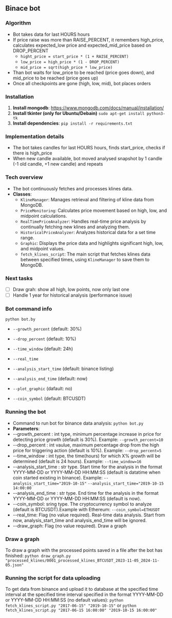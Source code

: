 ## Binace bot

### Algorithm
- Bot takes data for last HOURS hours
- If price raise was more than RAISE_PERCENT, it remembers high_price, calculates expected_low price and expected_mid_price based on DROP_PERCENT
    - `hight_price = start_price * (1 + RAISE_PERCENT)`
    - `low_price = high_price * (1 - DROP_PERCENT)`
    - `mid_price = sqrt(high_price * low_price)`
- Than bot waits for low_price to be reached (price goes down), and mid_price to be reached (price goes up)
- Once all checkpoints are gone (high, low, mid), bot places orders

### Installation
1. **Install mongodb**: https://www.mongodb.com/docs/manual/installation/
2. **Install tkinter (only for Ubuntu/Debain)** `sudo apt-get install python3-tk`
2. **Install dependencies**: `pip install -r requirements.txt` 

### Implementation details
- The bot takes candles for last HOURS hours, finds start_price, checks if there is high_price
- When new candle available, bot moved analysed snapshot by 1 candle (-1 old candle, +1 new candle) and repeats

### Tech overview
- The bot continuously fetches and processes klines data.
- **Classes**:
  - `KlineManager`: Manages retrieval and filtering of kline data from MongoDB.
  - `PriceMonitoring`: Calculates price movement based on high, low, and midpoint calculations.
  - `RealTimePriceAnalyzer`: Handles real-time price analysis by continually fetching new klines and analyzing them.
  - `HistoricalPriceAnalyzer`: Analyzes historical data for a set time range.
  - `Graphic`: Displays the price data and highlights significant high, low, and midpoint values.
  - `fetch_klines_script`: The main script that fetches klines data between specified times, using `KlineManager` to save them to MongoDB.

### Next tasks
- [ ] Draw grah: show all high, low points, now only last one
- [ ] Handle 1 year for historical analysis (performance issue)

### Bot command info
`python bot.by`
- `--growth_percent` (default: 30%)
- `--drop_percent` (default: 10%)
- `--time_window` (default: 24h)


- `--real_time`
- `--analysis_start_time` (default: binance listing)
- `--analysis_end_time` (default: now)


- `--plot_graphic` (dafault: no)
- `--coin_symbol` (default: BTCUSDT)

### Running the bot 
- Сommand to run bot for binance data analysis: 
`python bot.py`
- **Parameters**: 
- --growth_percent : int type, minimum percentage increase in price for detecting price growth (default is 30%). Example: `--growth_percent=10`
- --drop_percent : int vaulue, maximum percentage drop from the high price for triggering action (default is 10%). Example: `--drop_percent=5`
- --time_window : int type, the time(hours) for which X% growth will be determined (default is 24 hours). Example: `--time_window=16`
- --analysis_start_time : str type. Start time for the analysis in the format YYYY-MM-DD or YYYY-MM-DD HH:MM:SS (default is datatime when coin started existing in binance). Example: `--analysis_start_time="2019-10-15"` `--analysis_start_time="2019-10-15 14:00:00`
- --analysis_end_time : str type. End time for the analysis in the format YYYY-MM-DD or YYYY-MM-DD HH:MM:SS (default is now).
- --coin_symbol: sring type. The cryptocurrency symbol to analyze (default is BTCUSDT).Example with Ethereum: `--coin_symbol=ETHUSDT`
- --real_time: Flag (no value required). Real-time data analysis. Start from now, analysis_start_time and analysis_end_time will be ignored.
- --draw_graph: Flag (no value required). Draw a graph


### Draw a graph 
To draw a graph with the processed points saved in a file after the bot has finished: `python draw_graph.py "processed_klines/0001_processed_klines_BTCUSDT_2023-11-05_2024-11-05.json"`

### Running the script for data uploading
To get data from binance and upload it to database at the specified time interval at the specified time interval specified in the format YYYY-MM-DD or YYYY-MM-DD HH:MM:SS (no default values):
`python fetch_klines_script.py "2017-06-15" "2019-10-15"` or `python fetch_klines_script.py "2017-06-15 16:00:00" "2019-10-15 16:00:00"`
